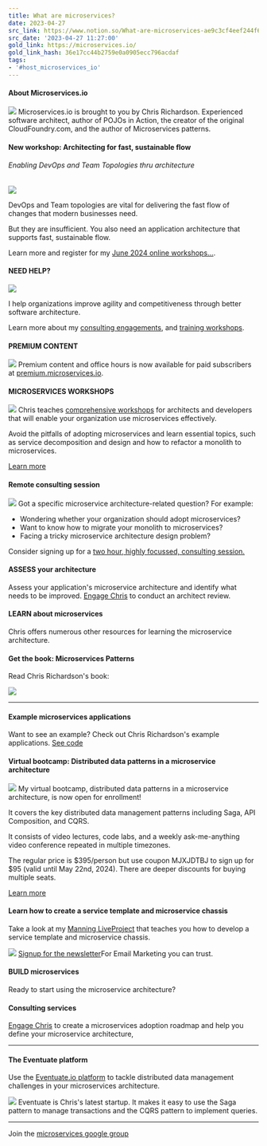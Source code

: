```yaml
---
title: What are microservices?
date: 2023-04-27
src_link: https://www.notion.so/What-are-microservices-ae9c3cf4eef244f69f9cf200893a0900
src_date: '2023-04-27 11:27:00'
gold_link: https://microservices.io/
gold_link_hash: 36e17cc44b2759e0a0905ecc796acdaf
tags:
- '#host_microservices_io'
---
```



#### About Microservices.io


![](https://gravatar.com/avatar/a290a8643359e2495e1c6312e662012f)
Microservices.io is brought to you by Chris Richardson.
 Experienced software architect, author of POJOs in Action, the creator of the original CloudFoundry.com, and the author of Microservices patterns.
 


#### New workshop: Architecting for fast, sustainable flow


###### Enabling DevOps and Team Topologies thru architecture


![](/i/fast-flow/SuccessTriangle_Fast_Flow_Small.png)

 DevOps and Team topologies are vital for delivering the fast flow of changes that modern businesses need.
 


But they are insufficient.
 You also need an application architecture that supports fast, sustainable flow.
 



 Learn more and register for my [June 2024 online workshops...](https://chrisrichardson.net/training-architecting-for-fast-flow.html).
 


#### NEED HELP?


![](/i/posts/cxo-wondering.webp)

 I help organizations improve agility and competitiveness through better software architecture.
 



 Learn more about my [consulting engagements](https://chrisrichardson.net/consulting.html), and [training workshops](https://chrisrichardson.net/training.html).
 


#### PREMIUM CONTENT



![](/i/posts/premium-logo.png)
 Premium content and office hours is now available for paid subscribers at [premium.microservices.io](https://premium.microservices.io).

 
#### MICROSERVICES WORKSHOPS


![](/i/workshop-kata_small.jpg)
Chris teaches [comprehensive workshops](http://chrisrichardson.net/training.html) for architects and developers that will enable your organization use microservices effectively.
 



 Avoid the pitfalls of adopting microservices and learn essential topics, such as service decomposition and design and how to refactor a monolith to microservices.
 


[Learn more](http://chrisrichardson.net/training.html)
#### Remote consulting session


![](/i/posts/zoom-consulting.webp)
Got a specific microservice architecture-related question? For example:


* Wondering whether your organization should adopt microservices?
* Want to know how to migrate your monolith to microservices?
* Facing a tricky microservice architecture design problem?


Consider signing up for a [two hour, highly focussed, consulting session.](https://chrisrichardson.net/consulting-office-hours.html)


#### ASSESS your architecture



 Assess your application's microservice architecture and identify what needs to be improved. [Engage Chris](http://www.chrisrichardson.net/consulting.html) to conduct an architect review.


#### LEARN about microservices


Chris offers numerous other resources for learning the microservice architecture.



#### Get the book: Microservices Patterns



 Read Chris Richardson's book:

 [![](/i/Microservices-Patterns-Cover-published.png)](/book)



---


#### Example microservices applications


Want to see an example? Check out Chris Richardson's example applications.
 [See code](http://eventuate.io/exampleapps.html)



#### Virtual bootcamp: Distributed data patterns in a microservice architecture



![](/i/Chris_Speaking_Mucon_2018_a.jpg)
My virtual bootcamp, distributed data patterns in a microservice architecture, is now open for enrollment!


It covers the key distributed data management patterns including Saga, API Composition, and CQRS.


It consists of video lectures, code labs, and a weekly ask-me-anything video conference repeated in multiple timezones.


The regular price is $395/person but use coupon MJXJDTBJ to sign up for $95 (valid until May 22nd, 2024).
 There are deeper discounts for buying multiple seats.
 


[Learn more](https://chrisrichardson.net/virtual-bootcamp-distributed-data-management.html)




#### Learn how to create a service template and microservice chassis



 Take a look at my [Manning LiveProject](/post/patterns/2022/03/15/service-template-chassis-live-project.html) that teaches you how to develop a service template and microservice chassis.
 


![](/i/patterns/microservice-template-and-chassis/Microservice_chassis.png)
[Signup for the newsletter](http://visitor.r20.constantcontact.com/d.jsp?llr=ula8akwab&p=oi&m=1123470377332&sit=l6ktajjkb&f=15d9bba9-b33d-491f-b874-73a41bba8a76)For Email Marketing you can trust.
#### BUILD microservices



 Ready to start using the microservice architecture?

 #### Consulting services


[Engage Chris](http://www.chrisrichardson.net/consulting.html) to create a microservices adoption roadmap and help you define your microservice architecture, 




---


#### The Eventuate platform


Use the [Eventuate.io platform](https://eventuate.io) to tackle distributed data management challenges in your microservices architecture.


[![](https://eventuate.io/i/logo.gif)](https://eventuate.io)
Eventuate is Chris's latest startup. It makes it easy to use the Saga pattern to manage transactions and the CQRS pattern to implement queries.





---


Join the [microservices google group](https://groups.google.com/forum/#!forum/microservices)
